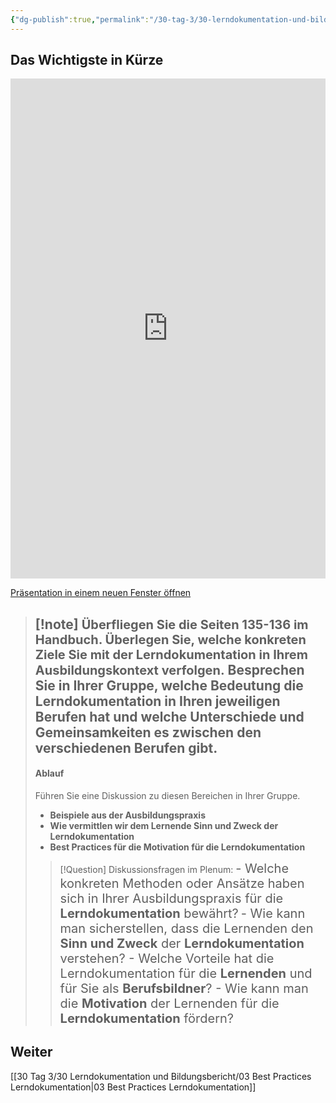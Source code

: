```yaml
---
{"dg-publish":true,"permalink":"/30-tag-3/30-lerndokumentation-und-bildungsbericht/02-die-lerndokumentation/"}
---
```


## Das Wichtigste in Kürze
<iframe src="https://aburossi.github.io/prezi/BBK/lerndokumentation/#/" style="border:0px #ffffff none;" name="myiFrame" scrolling="no" frameborder="1" marginheight="0px" marginwidth="0px" height="800px" width="100%" allowfullscreen></iframe>

[Präsentation in einem neuen Fenster öffnen](https://aburossi.github.io/prezi/BBK/lerndokumentation/)

>[!note] <span style="font-size: 20px;">Überfliegen Sie die **Seiten 135-136 im Handbuch**. Überlegen Sie, welche **konkreten Ziele** Sie mit der Lerndokumentation in Ihrem Ausbildungskontext verfolgen.</span> 
>**Besprechen Sie in Ihrer Gruppe, welche Bedeutung die Lerndokumentation in Ihren jeweiligen Berufen hat und welche Unterschiede und Gemeinsamkeiten es zwischen den verschiedenen Berufen gibt.**
>---
>#### Ablauf
>Führen Sie eine Diskussion zu diesen Bereichen in Ihrer Gruppe. 
>- **Beispiele aus der Ausbildungspraxis**
>- **Wie vermittlen wir dem Lernende Sinn und Zweck der Lerndokumentation**
>- **Best Practices für die Motivation für die Lerndokumentation**
>
>>[!Question] Diskussionsfragen im Plenum:
>><span style="font-size: 20px;">- Welche konkreten Methoden oder Ansätze haben sich in Ihrer Ausbildungspraxis für die **Lerndokumentation** bewährt?</span>
>><span style="font-size: 20px;">- Wie kann man sicherstellen, dass die Lernenden den **Sinn und Zweck** der **Lerndokumentation** verstehen?
>><span style="font-size: 20px;">- Welche Vorteile hat die Lerndokumentation für die **Lernenden** und für Sie als **Berufsbildner**?
>><span style="font-size: 20px;">- Wie kann man die **Motivation** der Lernenden für die **Lerndokumentation** fördern?</span>

## Weiter
[[30 Tag 3/30 Lerndokumentation und Bildungsbericht/03 Best Practices Lerndokumentation\|03 Best Practices Lerndokumentation]]